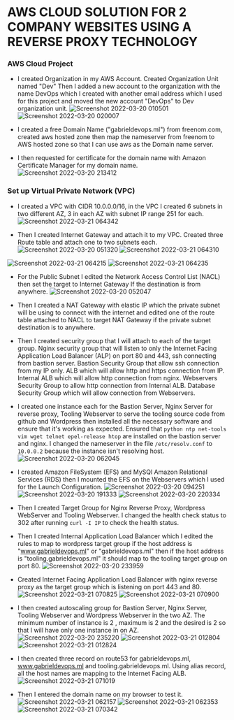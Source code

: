 # AWS CLOUD SOLUTION FOR 2 COMPANY WEBSITES USING A REVERSE PROXY TECHNOLOGY

### AWS Cloud Project

- I created Organization in my AWS Account. Created Organization Unit named "Dev" Then I added a new account to the organization with the name DevOps which I created with another email address which I used for this project and moved the new account "DevOps" to Dev organization unit.
![Screenshot 2022-03-20 010501](https://user-images.githubusercontent.com/80127136/159383682-e5ede2c4-9c30-43e3-9bc0-41611269c3e8.png)
![Screenshot 2022-03-20 020007](https://user-images.githubusercontent.com/80127136/159383695-51392b34-4fe3-425f-94b3-887aef999a87.png)

- I created a free Domain Name ("gabrieldevops.ml") from freenom.com, created aws hosted zone then map the nameserver from freenom to AWS hosted zone so that I can use aws as the Domain name server.

- I then requested for certificate for the domain name with Amazon Certificate Manager for my domain name.
![Screenshot 2022-03-20 213412](https://user-images.githubusercontent.com/80127136/159384152-b73bf481-1db6-43cd-ba74-aa794a1057c2.png)

### Set up Virtual Private Network (VPC)

- I created a VPC with CIDR 10.0.0.0/16, in the VPC I created 6 subnets in two different AZ, 3 in each AZ with subnet IP range 251 for each.
![Screenshot 2022-03-21 064342](https://user-images.githubusercontent.com/80127136/159384543-1fe0164d-a348-4e6d-a92e-d49465b29fd0.png)

- Then I created Internet Gateway and attach it to my VPC. Created three Route table and attach one to two subnets each.
![Screenshot 2022-03-20 051320](https://user-images.githubusercontent.com/80127136/159383743-4781f6fd-7c85-4cd8-b9d7-8732eb1d8612.png)
![Screenshot 2022-03-21 064310](https://user-images.githubusercontent.com/80127136/159384513-53facc9e-00cc-4972-9e9f-9c7ae8de37b7.png)

![Screenshot 2022-03-21 064215](https://user-images.githubusercontent.com/80127136/159384453-c9a02064-dd7c-4d2f-8bc0-1fdd3704bbc4.png)
![Screenshot 2022-03-21 064235](https://user-images.githubusercontent.com/80127136/159384472-887aabf7-6896-41fd-a0e0-2f49dc81d94b.png)

- For the Public Subnet I edited the Network Access Control List (NACL) then set the target to Internet Gateway If the destination is from anywhere.
![Screenshot 2022-03-20 052047](https://user-images.githubusercontent.com/80127136/159383760-3f94ab05-d1b2-439b-a85c-0a4bf0c630bb.png)

- Then I created a NAT Gateway with elastic IP which the private subnet will be using to connect with the internet and edited one of the route table attached to NACL to target NAT Gateway if the private subnet destination is to anywhere.

- Then I created security group that I will attach to each of the target group. Nginx security group that will listen to only the Internet Facing Application Load Balancer (ALP) on port 80 and 443, ssh connecting from bastion server. Bastion Security Group that allow ssh connection from my IP only. ALB which will allow http and https connection from IP. Internal ALB which will allow http connection from nginx. Webservers Security Group to allow http connection from Internal ALB. Database Security Group which will allow connection from Webservers.

- I created one instance each for the Bastion Server, Nginx Server for reverse proxy, Tooling Webserver to serve the tooling source code from github and Wordpress then installed all the necessary software and ensure that it's working as expected. Ensured that `python ntp net-tools vim wget telnet epel-release htop` are installed on the bastion server and nginx. I changed the nameserver in the file `/etc/resolv.conf` to `10.0.0.2` because the instance isn't resolving host.
![Screenshot 2022-03-20 062045](https://user-images.githubusercontent.com/80127136/159383833-b73443aa-107c-48bb-ba51-609f51bc6d10.png)

- I created Amazon FileSystem (EFS) and MySQl Amazon Relational Services (RDS) then I mounted the EFS on the Webservers which I used for the Launch Configuration. 
![Screenshot 2022-03-20 094251](https://user-images.githubusercontent.com/80127136/159384093-4c176d45-59e4-4674-8a91-f4f823fd4ebd.png)
![Screenshot 2022-03-20 191333](https://user-images.githubusercontent.com/80127136/159384140-2c08f75d-c1ff-43ff-a0c7-c04c7a508e9c.png)
![Screenshot 2022-03-20 220334](https://user-images.githubusercontent.com/80127136/159384218-720d19fc-493b-4b26-9e17-93fb46d47604.png)

- Then I created Target Group for Nginx Reverse Proxy, Wordpress WebServer and Tooling Webserver. I changed the health check status to 302 after running `curl -I IP` to check the health status.

- Then I created Internal Application Load Balancer which I edited the rules to map to wordpress target group if the host address is "www.gabrieldevops.ml" or "gabrieldevops.ml" then if the host address is "tooling.gabrieldevops.ml" it should map to the tooling target group on port 80.
![Screenshot 2022-03-20 233959](https://user-images.githubusercontent.com/80127136/159384307-1be8e661-fe75-47be-b888-222e19902a43.png)

- Created Internet Facing Application Load Balancer with nginx reverse proxy as the target group which is listening on port 443 and 80. 
![Screenshot 2022-03-21 070825](https://user-images.githubusercontent.com/80127136/159384650-7ca91eb5-6bec-4a8c-ad31-6e38820fd89c.png)
![Screenshot 2022-03-21 070900](https://user-images.githubusercontent.com/80127136/159384660-49c5d48b-5ba0-4c5d-bfb0-995d0d38acec.png)


- I then created autoscaling group for Bastion Server, Nginx Server, Tooling Webserver and Wordpress Webserver in the two AZ. The minimum number of instance is 2 , maximum is 2 and the desired is 2 so that I will have only one instance in on AZ.
![Screenshot 2022-03-20 235220](https://user-images.githubusercontent.com/80127136/159384324-a840c2dc-e515-43d7-82ba-27122276ccea.png)
![Screenshot 2022-03-21 012804](https://user-images.githubusercontent.com/80127136/159384338-9c07cd59-2b13-4fc4-b11f-1d0bf5a3d3e5.png)
![Screenshot 2022-03-21 012824](https://user-images.githubusercontent.com/80127136/159384351-8693cc6a-ef90-4faa-acbb-e20b5a09997e.png)


- I then created three record on route53 for gabrieldevops.ml, www.gabrieldevops.ml and tooling.gabrieldevops.ml. Using alias record, all the host names are mapping to the Internet Facing ALB.
![Screenshot 2022-03-21 071019](https://user-images.githubusercontent.com/80127136/159384694-a6e59494-ef55-42ec-a139-9b64693206e6.png)

- Then I entered the domain name on my browser to test it.
![Screenshot 2022-03-21 062157](https://user-images.githubusercontent.com/80127136/159384384-feddf576-f714-4e20-aad3-dd8e2fb1ef7a.png)
![Screenshot 2022-03-21 062353](https://user-images.githubusercontent.com/80127136/159384399-6f12f391-3fda-4b0b-ba27-9592e8bc28b1.png)
![Screenshot 2022-03-21 070342](https://user-images.githubusercontent.com/80127136/159384567-16895ae0-6c48-4392-9f6c-9e602e7068df.png)


